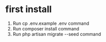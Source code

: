 # first install
1. Run cp .env.example .env command 
2. Run composer install command
3. Run php artisan migrate --seed command


